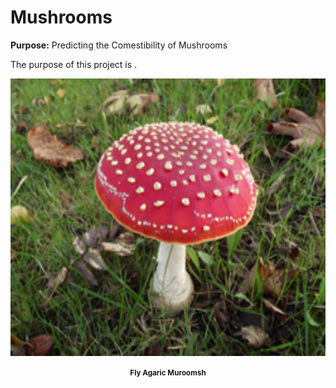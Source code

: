 # Mushrooms
<strong>Purpose:</strong> Predicting the Comestibility of Mushrooms

The purpose of this project is .

<p align="center">
    <img src="https://raw.githubusercontent.com/JerryGreenough/Mushrooms/master/images/fly_agaric.JPG" width="782" height="444">  
</p>

<p align="center">
    <strong><small>Fly Agaric Muroomsh</small></strong>
</p>
